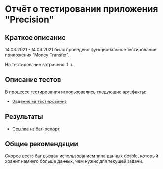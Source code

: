 # Отчёт о тестировании приложения "Precision"

## Краткое описание

14.03.2021 - 14.03.2021 было проведено функциональное тестирование приложения "Money Transfer".

На тестирование затрачено: 1 ч.

## Описание тестов

В процессе тестирования использовались следующие артефакты:

- [Задание на тестирование](https://github.com/netology-code/javaqa-homeworks/tree/master/programming)

## Результаты

- [Ссылка на баг-репорт](https://github.com/RomanEasyRun/Precision/issues/1#issue-831074110)

## Общие рекомендации

Скорее всего баг вызван использованием типа данных double, который хранит намного больше данных, чем нужно для текущей задачи.
